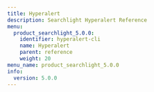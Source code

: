 ```yaml
---
title: Hyperalert
description: Searchlight Hyperalert Reference
menu:
  product_searchlight_5.0.0:
    identifier: hyperalert-cli
    name: Hyperalert
    parent: reference
    weight: 20
menu_name: product_searchlight_5.0.0
info:
  version: 5.0.0
---
```


